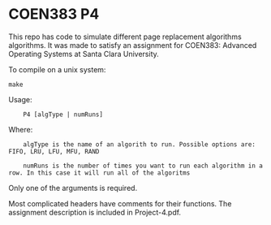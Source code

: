 # COEN383 P4

This repo has code to simulate different page replacement algorithms algorithms. It was made to satisfy an assignment for COEN383: Advanced Operating Systems at Santa Clara University. 

To compile on a unix system:

    make

Usage:

        P4 [algType | numRuns]
Where:

        algType is the name of an algorith to run. Possible options are: FIFO, LRU, LFU, MFU, RAND

        numRuns is the number of times you want to run each algorithm in a row. In this case it will run all of the algoritms

Only one of the arguments is required.

Most complicated headers have comments for their functions. The assignment description is included in Project-4.pdf.
